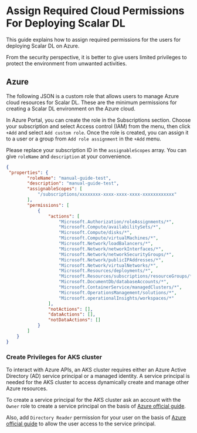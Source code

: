# Assign Required Cloud Permissions For Deploying Scalar DL

This guide explains how to assign required permissions for the users for deploying Scalar DL on Azure.

From the security perspective, it is better to give users limited privileges to protect the environment from unwanted activities.

## Azure

The following JSON is a custom role that allows users to manage Azure cloud resources for Scalar DL. These are the minimum permissions for creating a Scalar DL environment on the Azure cloud.

In Azure Portal, you can create the role in the Subscriptions section. Choose your subscription and select Access control (IAM) from the menu, then click `+Add` and select `Add custom role`. 
Once the role is created, you can assign it to a user or a group from `Add role assignment` in the `+Add` menu.

Please replace your subscription ID in the `assignableScopes` array. You can give `roleName` and `description` at your convenience.

```json
{   
 "properties": {
        "roleName": "manual-guide-test",
        "description": "manual-guide-test",
        "assignableScopes": [
            "/subscriptions/xxxxxxxx-xxxx-xxxx-xxxx-xxxxxxxxxxxx"
        ],
        "permissions": [
            {
                "actions": [
                    "Microsoft.Authorization/roleAssignments/*",
                    "Microsoft.Compute/availabilitySets/*",
                    "Microsoft.Compute/disks/*",
                    "Microsoft.Compute/virtualMachines/*",
                    "Microsoft.Network/loadBalancers/*",
                    "Microsoft.Network/networkInterfaces/*",
                    "Microsoft.Network/networkSecurityGroups/*",
                    "Microsoft.Network/publicIPAddresses/*",
                    "Microsoft.Network/virtualNetworks/*",
                    "Microsoft.Resources/deployments/*",
                    "Microsoft.Resources/subscriptions/resourceGroups/*",
                    "Microsoft.DocumentDb/databaseAccounts/*",
                    "Microsoft.ContainerService/managedClusters/*",
                    "Microsoft.OperationsManagement/solutions/*",
                    "Microsoft.operationalInsights/workspaces/*"
                ],
                "notActions": [],
                "dataActions": [],
                "notDataActions": []
            }
        ]
    }
}
```

### Create Privileges for AKS cluster

To interact with Azure APIs, an AKS cluster requires either an Azure Active Directory (AD) service principal or a managed identity. 
A service principal is needed for the AKS cluster to access dynamically create and manage other Azure resources.

To create a service principal for the AKS cluster ask an account with the `Owner` role to create a service principal on the basis of [Azure official guide](https://docs.microsoft.com/en-us/azure/aks/kubernetes-service-principal?tabs=azure-cli).

Also, add `Directory Reader` permission for your user on the basis of [Azure official guide](https://docs.microsoft.com/en-us/azure/active-directory/roles/manage-roles-portal) to allow the user access to the service principal.
